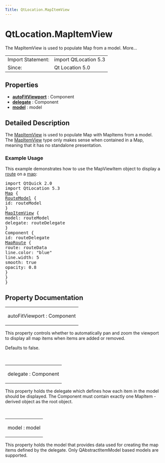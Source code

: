 ```yaml
---
Title: QtLocation.MapItemView
---
```


# QtLocation.MapItemView

<span class="subtitle"></span>
<!-- $$$MapItemView-brief -->
<p>The MapItemView is used to populate Map from a model. More...</p>
<!-- @@@MapItemView -->
<table class="alignedsummary">
<tr><td class="memItemLeft rightAlign topAlign"> Import Statement:</td><td class="memItemRight bottomAlign"> import QtLocation 5.3</td></tr><tr><td class="memItemLeft rightAlign topAlign"> Since:</td><td class="memItemRight bottomAlign">  Qt Location 5.0</td></tr></table><ul>
</ul>
<h2 id="properties">Properties</h2>
<ul>
<li class="fn"><b><b><a href="QtLocation.MapItemView.md#autoFitViewport-prop">autoFitViewport</a></b></b> : Component</li>
<li class="fn"><b><b><a href="QtLocation.MapItemView.md#delegate-prop">delegate</a></b></b> : Component</li>
<li class="fn"><b><b><a href="QtLocation.MapItemView.md#model-prop">model</a></b></b> : model</li>
</ul>
<!-- $$$MapItemView-description -->
<h2 id="details">Detailed Description</h2>
</p>
<p>The <a href="QtLocation.MapItemView.md">MapItemView</a> is used to populate Map with MapItems from a model. The <a href="QtLocation.MapItemView.md">MapItemView</a> type only makes sense when contained in a Map, meaning that it has no standalone presentation.</p>
<h3 >Example Usage</h3>
<p>This example demonstrates how to use the MapViewItem object to display a <a href="QtLocation.Route.md">route</a> on a <a href="QtLocation.Map.md">map</a>:</p>
<pre class="qml">import QtQuick 2.0
import QtLocation 5.3
<span class="type"><a href="QtLocation.Map.md">Map</a></span> {
<span class="type"><a href="QtLocation.RouteModel.md">RouteModel</a></span> {
<span class="name">id</span>: <span class="name">routeModel</span>
}
<span class="type"><a href="QtLocation.MapItemView.md">MapItemView</a></span> {
<span class="name">model</span>: <span class="name">routeModel</span>
<span class="name">delegate</span>: <span class="name">routeDelegate</span>
}
<span class="type">Component</span> {
<span class="name">id</span>: <span class="name">routeDelegate</span>
<span class="type"><a href="QtLocation.MapRoute.md">MapRoute</a></span> {
<span class="name">route</span>: <span class="name">routeData</span>
<span class="name">line</span>.color: <span class="string">&quot;blue&quot;</span>
<span class="name">line</span>.width: <span class="number">5</span>
<span class="name">smooth</span>: <span class="number">true</span>
<span class="name">opacity</span>: <span class="number">0.8</span>
}
}
}</pre>
<!-- @@@MapItemView -->
<h2>Property Documentation</h2>
<!-- $$$autoFitViewport -->
<table class="qmlname"><tr valign="top" id="autoFitViewport-prop"><td class="tblQmlPropNode"><p><span class="name">autoFitViewport</span> : <span class="type">Component</span></p></td></tr></table><p>This property controls whether to automatically pan and zoom the viewport to display all map items when items are added or removed.</p>
<p>Defaults to false.</p>
<!-- @@@autoFitViewport -->
<br/>
<!-- $$$delegate -->
<table class="qmlname"><tr valign="top" id="delegate-prop"><td class="tblQmlPropNode"><p><span class="name">delegate</span> : <span class="type">Component</span></p></td></tr></table><p>This property holds the delegate which defines how each item in the model should be displayed. The Component must contain exactly one MapItem -derived object as the root object.</p>
<!-- @@@delegate -->
<br/>
<!-- $$$model -->
<table class="qmlname"><tr valign="top" id="model-prop"><td class="tblQmlPropNode"><p><span class="name">model</span> : <span class="type">model</span></p></td></tr></table><p>This property holds the model that provides data used for creating the map items defined by the delegate. Only QAbstractItemModel based models are supported.</p>
<!-- @@@model -->
<br/>
